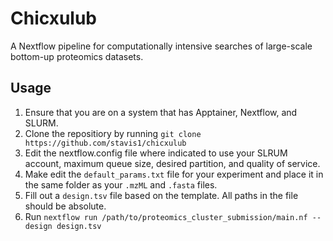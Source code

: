 # Chicxulub
A Nextflow pipeline for computationally intensive searches of large-scale bottom-up proteomics datasets.

## Usage
1. Ensure that you are on a system that has Apptainer, Nextflow, and SLURM.
2. Clone the repositiory by running `git clone https://github.com/stavis1/chicxulub`
3. Edit the nextflow.config file where indicated to use your SLRUM account, maximum queue size, desired partition, and quality of service.
4. Make edit the `default_params.txt` file for your experiment and place it in the same folder as your `.mzML` and `.fasta` files.
5. Fill out a `design.tsv` file based on the template. All paths in the file should be absolute. 
6. Run `nextflow run /path/to/proteomics_cluster_submission/main.nf --design design.tsv` 
